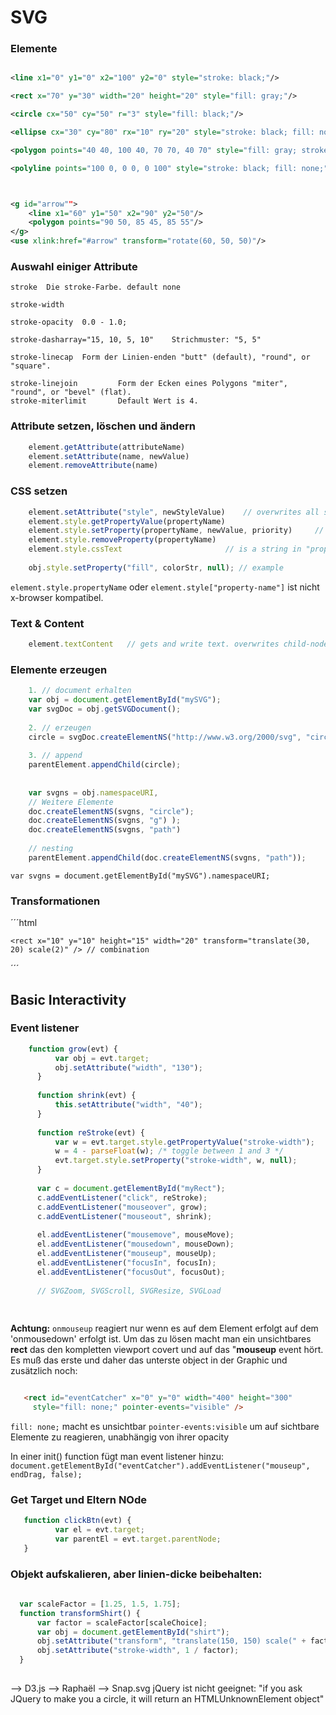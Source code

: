 # SVG 

### Elemente
```xml

<line x1="0" y1="0" x2="100" y2="0" style="stroke: black;"/>

<rect x="70" y="30" width="20" height="20" style="fill: gray;"/>

<circle cx="50" cy="50" r="3" style="fill: black;"/>

<ellipse cx="30" cy="80" rx="10" ry="20" style="stroke: black; fill: none;"/>

<polygon points="40 40, 100 40, 70 70, 40 70" style="fill: gray; stroke: black;"/>

<polyline points="100 0, 0 0, 0 100" style="stroke: black; fill: none;"/>



<g id="arrow"">
    <line x1="60" y1="50" x2="90" y2="50"/>
    <polygon points="90 50, 85 45, 85 55"/>
</g>
<use xlink:href="#arrow" transform="rotate(60, 50, 50)"/>

```

### Auswahl einiger Attribute

```
stroke  Die stroke-Farbe. default none

stroke-width

stroke-opacity  0.0 - 1.0;

stroke-dasharray="15, 10, 5, 10"    Strichmuster: "5, 5" 

stroke-linecap  Form der Linien-enden "butt" (default), "round", or "square".

stroke-linejoin         Form der Ecken eines Polygons "miter", "round", or "bevel" (flat).
stroke-miterlimit       Default Wert is 4.
```




### Attribute setzen, löschen und ändern
```javascript
    element.getAttribute(attributeName)
    element.setAttribute(name, newValue)
    element.removeAttribute(name)
```

### CSS setzen 
```javascript
    element.setAttribute("style", newStyleValue)    // overwrites all styles on the element
    element.style.getPropertyValue(propertyName)
    element.style.setProperty(propertyName, newValue, priority)     // priority is null or “important”
    element.style.removeProperty(propertyName)
    element.style.cssText                       // is a string in "property-name: value" format, to set all styles at once   
    
    obj.style.setProperty("fill", colorStr, null); // example       
```

`element.style.propertyName` oder `element.style["property-name"]` ist nicht x-browser kompatibel.


### Text & Content
```javascript
    element.textContent   // gets and write text. overwrites child-nodes   
```

### Elemente erzeugen
```javascript
    1. // document erhalten 
    var obj = document.getElementById("mySVG");
    var svgDoc = obj.getSVGDocument();    
    
    2. // erzeugen 
    circle = svgDoc.createElementNS("http://www.w3.org/2000/svg", "circle");
   
    3. // append
    parentElement.appendChild(circle);
       
   
    var svgns = obj.namespaceURI, 
    // Weitere Elemente
    doc.createElementNS(svgns, "circle");
    doc.createElementNS(svgns, "g") );
    doc.createElementNS(svgns, "path")
    
    // nesting
    parentElement.appendChild(doc.createElementNS(svgns, "path"));

```

`var svgns = document.getElementById("mySVG").namespaceURI;`
### Transformationen
´´´html
    <g id="square">
        <rect x="0" y="0" width="20" height="20" />
    </g>
    <use xlink:href="#square" transform="translate(50,50)"/>
    <use xlink:href="#square" transform="scale(2)"/>
    
    <rect x="10" y="10" height="15" width="20" transform="translate(30, 20) scale(2)" /> // combination
    
´´´    




## Basic Interactivity

### Event listener
```javascript
    function grow(evt) {
          var obj = evt.target;
          obj.setAttribute("width", "130");
      }
   
      function shrink(evt) {
          this.setAttribute("width", "40");
      }
   
      function reStroke(evt) {
          var w = evt.target.style.getPropertyValue("stroke-width");
          w = 4 - parseFloat(w); /* toggle between 1 and 3 */
          evt.target.style.setProperty("stroke-width", w, null);
      }
   
      var c = document.getElementById("myRect");
      c.addEventListener("click", reStroke);
      c.addEventListener("mouseover", grow);
      c.addEventListener("mouseout", shrink);      
      
      el.addEventListener("mousemove", mouseMove);
      el.addEventListener("mousedown", mouseDown);
      el.addEventListener("mouseup", mouseUp);
      el.addEventListener("focusIn", focusIn);
      el.addEventListener("focusOut", focusOut);
      
      // SVGZoom, SVGScroll, SVGResize, SVGLoad
      
      
```



**Achtung:** 
`onmouseup` reagiert nur wenn es auf dem Element erfolgt auf dem 'onmousedown' erfolgt ist.
Um das zu lösen macht man ein unsichtbares **rect** das den kompletten viewport covert und auf das "**mouseup** event hört.
 Es muß das erste und daher das unterste object in der Graphic und zusätzlich noch:
 
 ```html

    <rect id="eventCatcher" x="0" y="0" width="400" height="300"
      style="fill: none;" pointer-events="visible" /> 
 ```

`fill: none;` macht es unsichtbar
`pointer-events:visible`  um auf sichtbare Elemente zu reagieren, unabhängig von ihrer opacity

In einer init() function fügt man event listener hinzu:
`document.getElementById("eventCatcher").addEventListener("mouseup", endDrag, false);`



### Get Target und Eltern NOde

```javascript
   function clickBtn(evt) {
          var el = evt.target;
          var parentEl = evt.target.parentNode;
   }
```

### Objekt aufskalieren, aber linien-dicke beibehalten:
```javascript   
  
  var scaleFactor = [1.25, 1.5, 1.75];
  function transformShirt() {
      var factor = scaleFactor[scaleChoice];
      var obj = document.getElementById("shirt");
      obj.setAttribute("transform", "translate(150, 150) scale(" + factor + ")");
      obj.setAttribute("stroke-width", 1 / factor);
  }
  
```

  
--> D3.js
--> Raphaël
--> Snap.svg
jQuery ist nicht geeignet:
"if you ask JQuery to make you a circle, it will return an HTMLUnknownElement object"